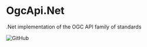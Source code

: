 # OgcApi.Net
.Net implementation of the OGC API family of standards

![GitHub](https://img.shields.io/github/license/sam-is/OgcApi.Net)
